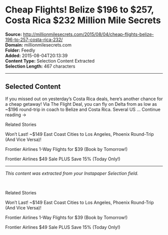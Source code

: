 # Cheap Flights! Belize $196 to $257, Costa Rica $232 Million Mile Secrets

**Source:** http://millionmilesecrets.com/2015/08/04/cheap-flights-belize-196-to-257-costa-rica-232/  
**Domain:** millionmilesecrets.com  
**Folder:** Feedly  
**Added:** 2015-08-04T20:13:39  
**Content Type:** Selection Content Extracted  
**Selection Length:** 467 characters  


---

## Selected Content

If you missed out on yesterday’s Costa Rica deals, here’s another chance for a cheap getaway! Via The Flight Deal, you can fly on Delta from as low as ~$196 round-trip in coach to Belize and Costa Rica. Several US … Continue reading →

Related Stories

Won’t Last! ~$149 East Coast Cities to Los Angeles, Phoenix Round-Trip (And Vice Versa)!

Frontier Airlines 1-Way Flights for $39 (Book by Tomorrow!)

Frontier Airlines $49 Sale PLUS Save 15% (Today Only!)

---

*This content was extracted from your Instapaper Selection field.*

       

Related Stories

Won’t Last! ~$149 East Coast Cities to Los Angeles, Phoenix Round-Trip (And Vice Versa)!

Frontier Airlines 1-Way Flights for $39 (Book by Tomorrow!)

Frontier Airlines $49 Sale PLUS Save 15% (Today Only!)

